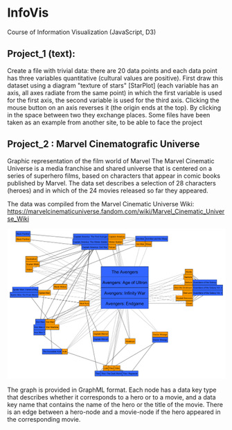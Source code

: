 # InfoVis
Course of Information Visualization (JavaScript, D3)


## Project_1 (text): 
Create a file with trivial data: there are 20 data points and each data point has three variables quantitative (cultural values are positive). First draw this dataset using a diagram "texture of stars" [StarPlot] (each variable has an axis, all axes radiate from the same point) in which the first variable is used for the first axis, the second variable is used for the third axis. Clicking the mouse button on an axis reverses it (the origin ends at the top). By clicking in the space between two they exchange places.
Some files have been taken as an example from another site, to be able to face the project

## Project_2 : Marvel Cinematografic Universe
Graphic representation of the film world of Marvel
The Marvel Cinematic Universe is a media franchise and shared universe that is centered on a series of superhero films, based on characters that appear in comic books published by Marvel. The data set describes a selection of 28 characters (heroes) and in which of the 24 movies released so far they appeared.

The data was compiled from the Marvel Cinematic Universe Wiki: https://marvelcinematicuniverse.fandom.com/wiki/Marvel_Cinematic_Universe_Wiki

![alt text](Project_2/media/GraphML.png "GraphML")

The graph is provided in GraphML format. Each node has a data key type that describes whether it corresponds to a hero or to a movie, and a data key name that contains the name of the hero or the title of the movie. There is an edge between a hero-node and a movie-node if the hero appeared in the corresponding movie.
